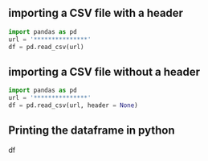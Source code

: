 ## importing a CSV file with a header

```python
import pandas as pd
url = '***************'
df = pd.read_csv(url)
```

## importing a CSV file without a header

```python
import pandas as pd
url = '***************'
df = pd.read_csv(url, header = None)
```

## Printing the dataframe in python

df
